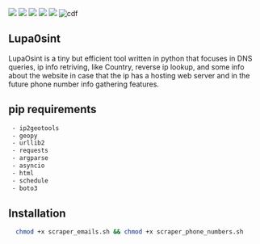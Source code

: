 <img src="https://img.shields.io/badge/Python-3.8-blue"> <img src="https://img.shields.io/badge/Status-Beta-orange"> <img src="https://img.shields.io/badge/Version-4-red"> <img src="https://img.shields.io/badge/Licence-MIT-yellowgreen"> <a href="https://taguar258.github.io/Raven-Storm/INSTALLATION"><img src="https://img.shields.io/badge/Download-Now-green"></a>
![cdf](https://user-images.githubusercontent.com/44644302/233476623-fcfa285e-ff6b-4a78-8386-8887a5245ac8.jpg)

## Lupa0sint
LupaOsint is a tiny but efficient tool written in python that focuses in DNS queries, ip info retriving, like Country, reverse ip lookup, and some info about the website in case that the ip has a hosting web server and in the future phone number info gathering features.

## pip requirements
```bash
 - ip2geotools 
 - geopy 
 - urllib2
 - requests
 - argparse
 - asyncio
 - html
 - schedule
 - boto3
```

## Installation
```bash
  chmod +x scraper_emails.sh && chmod +x scraper_phone_numbers.sh
```

